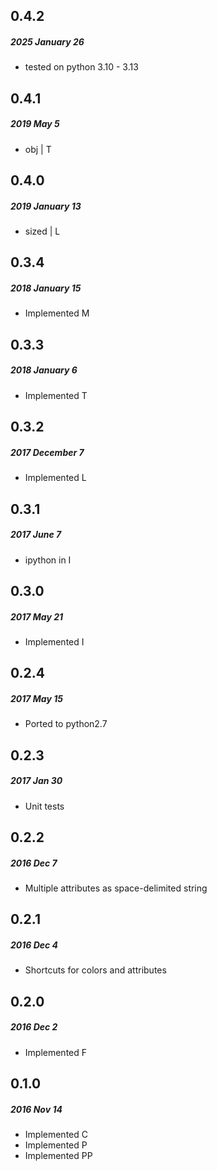 ## 0.4.2
##### 2025 January 26
- tested on python 3.10 - 3.13

## 0.4.1
##### 2019 May 5
- obj | T

## 0.4.0
##### 2019 January 13
- sized | L

## 0.3.4
##### 2018 January 15
- Implemented M

## 0.3.3
##### 2018 January 6
- Implemented T

## 0.3.2
##### 2017 December 7
- Implemented L

## 0.3.1
##### 2017 June 7
- ipython in I

## 0.3.0
##### 2017 May 21
- Implemented I

## 0.2.4
##### 2017 May 15
- Ported to python2.7

## 0.2.3
##### 2017 Jan 30
- Unit tests

## 0.2.2
##### 2016 Dec 7
- Multiple attributes as space-delimited string

## 0.2.1
##### 2016 Dec 4
- Shortcuts for colors and attributes

## 0.2.0
##### 2016 Dec 2
- Implemented F

## 0.1.0
##### 2016 Nov 14
- Implemented C
- Implemented P
- Implemented PP
